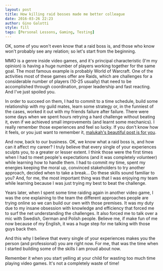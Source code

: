 ```yaml
---
layout: post
title: How killing raid bosses made me better colleague
date: 2016-03-26 22:23
author: Gino Galotti
style: fill
tags: [Personal Lessons, Gaming, Testing]
---
```

OK, some of you won't even know that a raid boss is, and those who know won't probably see any relation; so let's start from the beginning.

MMO is a genre inside video games, and it's principal characteristic (I'm my opinion) is having a huge number of players working together for the same goal. The most famous example is probably World of Warcraft. One of the activities most of these games offer are Raids, which are challenges for a considerable number of players (10-25 usually) that need to be accomplished through coordination, proper leadership and fast reacting. And I've just spoiled you.

In order to succeed on them, I had to commit to a time schedule, build some relationship with my guild mates, learn some strategy or, in the funniest of the cases, worked it out with my friends failure after failure. There were some days when we spent hours retrying a hard challenge without beating it, even if we achieved small improvements (and learnt some mechanics). I really remember those experiences and feel so lucky. If you don't know how it feels, or you just want to remember it, [malukah's beautiful post is for you](http://www.malukah.com/2012/04/05/a-unique-kind-of-loyalty/).

And now, back to our business. OK, we know what a raid boss is, and how can it affect my career? I truly believe that every single of your experiences sculpts you, to a greater or lesser extent. I think those were the first times when I had to meet people's expectations (and it was completely volunteer) while learning how to handle them. I had to commit my time, spent my energies keeping the moral up, convinced stakeholders to try another approach, decided when to take a break... Do these skills sound familiar to you? And, for me, the most important thing was that I was enjoying my team while learning because I was just trying my best to beat the challenge.

Years later, when I spent some time raiding again in another video game, I was the one explaining to the team the different approaches people are trying online so we can build our own with those premises. It was my duty due to my insane obsession with knowledge and efficiency that forced me to surf the net understanding the challenges. It also forced me to talk over a mic with Swedish, German and Polish people. Believe me, if make fun of me now because of my English, it was a huge step for me talking with those guys back then.

And this why I believe that every single of your experiences makes you the person (and professional) you are right now. For me, that was the time when I started building some of the skills I am proud about now.

Remember it when you start yelling at your child for wasting too much time playing video games. It's not a completely waste of time!
